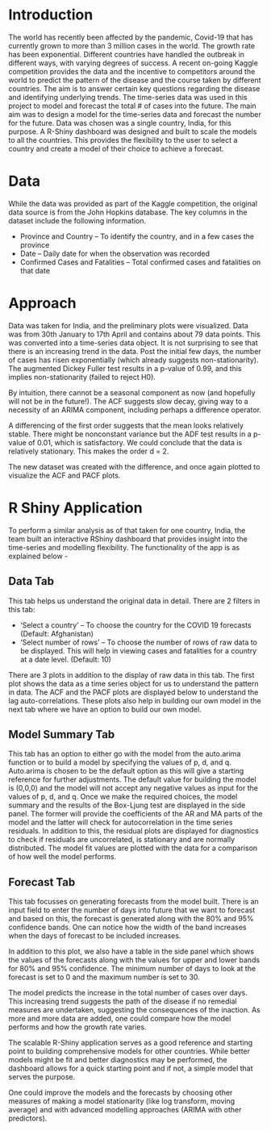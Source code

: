 # Introduction

The world has recently been affected by the pandemic, Covid-19 that has currently grown to more
than 3 million cases in the world. The growth rate has been exponential. Different countries have
handled the outbreak in different ways, with varying degrees of success.
A recent on-going Kaggle competition provides the data and the incentive to competitors around the
world to predict the pattern of the disease and the course taken by different countries. The aim is to
answer certain key questions regarding the disease and identifying underlying trends.
The time-series data was used in this project to model and forecast the total # of cases into the
future. The main aim was to design a model for the time-series data and forecast the number for the
future. Data was chosen was a single country, India, for this purpose. A R-Shiny dashboard was
designed and built to scale the models to all the countries. This provides the flexibility to the user to
select a country and create a model of their choice to achieve a forecast.

# Data

While the data was provided as part of the Kaggle competition, the original data source is from the
John Hopkins database. The key columns in the dataset include the following information.
- Province and Country – To identify the country, and in a few cases the province
- Date – Daily date for when the observation was recorded
- Confirmed Cases and Fatalities – Total confirmed cases and fatalities on that date

# Approach

Data was taken for India, and the preliminary plots were visualized. Data was from 30th January to
17th April and contains about 79 data points. This was converted into a time-series data object. It is
not surprising to see that there is an increasing trend in the data. Post the initial few days, the
number of cases has risen exponentially (which already suggests non-stationarity). The augmented
Dickey Fuller test results in a p-value of 0.99, and this implies non-stationarity (failed to reject H0).

By intuition, there cannot be a seasonal component as now (and hopefully will not be in the future!).
The ACF suggests slow decay, giving way to a necessity of an ARIMA component, including perhaps a
difference operator.

A differencing of the first order suggests that the mean looks relatively stable. There might be nonconstant variance but the ADF test results in a p-value of 0.01, which is satisfactory. We could
conclude that the data is relatively stationary. This makes the order d = 2.

The new dataset was created with the difference, and once again plotted to visualize the ACF and
PACF plots.

# R Shiny Application

To perform a similar analysis as of that taken for one country, India, the team built an interactive RShiny dashboard that provides insight into the time-series and modelling flexibility. The functionality
of the app is as explained below -

## Data Tab

This tab helps us understand the original data in detail. There are 2 filters in this tab:
- ‘Select a country’ – To choose the country for the COVID 19 forecasts (Default: Afghanistan)
- ‘Select number of rows’ – To choose the number of rows of raw data to be displayed. This
will help in viewing cases and fatalities for a country at a date level. (Default: 10)

There are 3 plots in addition to the display of raw data in this tab. The first plot shows the data as a
time series object for us to understand the pattern in data. The ACF and the PACF plots are displayed
below to understand the lag auto-correlations. These plots also help in building our own model in
the next tab where we have an option to build our own model.

## Model Summary Tab

This tab has an option to either go with the model from the auto.arima function or to build a model
by specifying the values of p, d, and q. Auto.arima is chosen to be the default option as this will give
a starting reference for further adjustments. The default value for building the model is (0,0,0) and
the model will not accept any negative values as input for the values of p, d, and q. Once we make
the required choices, the model summary and the results of the Box-Ljung test are displayed in the
side panel. The former will provide the coefficients of the AR and MA parts of the model and the
latter will check for autocorrelation in the time series residuals.
In addition to this, the residual plots are displayed for diagnostics to check if residuals are
uncorrelated, is stationary and are normally distributed. The model fit values are plotted with the
data for a comparison of how well the model performs.

## Forecast Tab

This tab focusses on generating forecasts from the model built. There is an input field to enter the
number of days into future that we want to forecast and based on this, the forecast is generated
along with the 80% and 95% confidence bands. One can notice how the width of the band increases
when the days of forecast to be included increases.

In addition to this plot, we also have a table in the side panel which shows the values of the forecasts
along with the values for upper and lower bands for 80% and 95% confidence. The minimum number
of days to look at the forecast is set to 0 and the maximum number is set to 30.

The model predicts the increase in the total number of cases over days. This increasing trend suggests the path of the disease if no remedial measures are undertaken,
suggesting the consequences of the inaction. As more and more data are added, one could compare
how the model performs and how the growth rate varies.

The scalable R-Shiny application serves as a good reference and starting point to building
comprehensive models for other countries. While better models might be fit and better diagnostics
may be performed, the dashboard allows for a quick starting point and if not, a simple model that
serves the purpose.

One could improve the models and the forecasts by choosing other measures of making a model
stationarity (like log transform, moving average) and with advanced modelling approaches (ARIMA
with other predictors). 